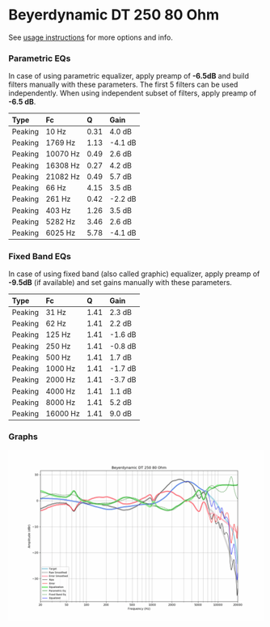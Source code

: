 # Beyerdynamic DT 250 80 Ohm
See [usage instructions](https://github.com/jaakkopasanen/AutoEq#usage) for more options and info.

### Parametric EQs
In case of using parametric equalizer, apply preamp of **-6.5dB** and build filters manually
with these parameters. The first 5 filters can be used independently.
When using independent subset of filters, apply preamp of **-6.5 dB**.

| Type    | Fc       |    Q | Gain    |
|:--------|:---------|:-----|:--------|
| Peaking | 10 Hz    | 0.31 | 4.0 dB  |
| Peaking | 1769 Hz  | 1.13 | -4.1 dB |
| Peaking | 10070 Hz | 0.49 | 2.6 dB  |
| Peaking | 16308 Hz | 0.27 | 4.2 dB  |
| Peaking | 21082 Hz | 0.49 | 5.7 dB  |
| Peaking | 66 Hz    | 4.15 | 3.5 dB  |
| Peaking | 261 Hz   | 0.42 | -2.2 dB |
| Peaking | 403 Hz   | 1.26 | 3.5 dB  |
| Peaking | 5282 Hz  | 3.46 | 2.6 dB  |
| Peaking | 6025 Hz  | 5.78 | -4.1 dB |

### Fixed Band EQs
In case of using fixed band (also called graphic) equalizer, apply preamp of **-9.5dB**
(if available) and set gains manually with these parameters.

| Type    | Fc       |    Q | Gain    |
|:--------|:---------|:-----|:--------|
| Peaking | 31 Hz    | 1.41 | 2.3 dB  |
| Peaking | 62 Hz    | 1.41 | 2.2 dB  |
| Peaking | 125 Hz   | 1.41 | -1.6 dB |
| Peaking | 250 Hz   | 1.41 | -0.8 dB |
| Peaking | 500 Hz   | 1.41 | 1.7 dB  |
| Peaking | 1000 Hz  | 1.41 | -1.7 dB |
| Peaking | 2000 Hz  | 1.41 | -3.7 dB |
| Peaking | 4000 Hz  | 1.41 | 1.1 dB  |
| Peaking | 8000 Hz  | 1.41 | 5.2 dB  |
| Peaking | 16000 Hz | 1.41 | 9.0 dB  |

### Graphs
![](./Beyerdynamic%20DT%20250%2080%20Ohm.png)